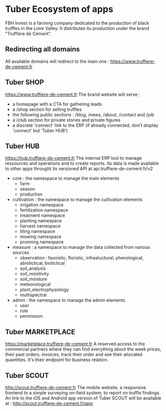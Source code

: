 # Tuber Ecosystem of apps
FBH Invest is a farming company dedicated to the production of black truffles in the Loire Valley. It distributes its production under the brand "Truffière de Cément".

## Redirecting all domains
All available domains will redirect to the main one : https://www.truffiere-de-cement.fr

## Tuber SHOP
https://www.truffiere-de-cement.fr
The brand website will serve :
- a homepage with a CTA for gathering leads 
- a /shop section for selling truffles
- the following public sections : /blog, /news, /about, /contact and /job
- a /club section for private stories and private figures
- a discrete 'connect' link to the ERP (if already connected, don't display 'connect' but 'Tuber HUB')

## Tuber HUB
https://hub.truffiere-de-cement.fr
The internal ERP tool to manage ressources and operations and to create reports. 
Its data is made available to other apps throught its versioned API at api.truffiere-de-cement.fr/v2
- core : the namespace to manage the main elements
  - farm
  - season
  - production
- cultivation : the namespace to manage the cultivation elements
  - irrigation namespace
  - fertilization namespace
  - treatment namespace
  - planting namespace
  - harvest namespace
  - tiling namespace
  - mowing namespace
  - prunning namespace
- measure : a namespace to manage the data collected from various sources
  - observation : faunistic, floristic, infrastuctural, phenological, abiotictical, biotictical
  - soil_analysis
  - soil_resistivity
  - soil_moisture
  - meteorological
  - plant_electrophysiology
  - multispectral
- admin : the namespace to manage the admin elements
  - user
  - role
  - permission

## Tuber MARKETPLACE
https://marketplace.truffiere-de-cement.fr
A reserved access to the commercial partners where they can find everything about the week prices, their past orders, invoices, track their order and see their allocated quantities. It's their endpoint for business relation.

## Tuber SCOUT
http://scout.truffiere-de-cement.fr
The mobile website, a responsive frontend to a simple surveying on-field system, to report on truffle findings.
An link to the iOS and Android app version of Tuber SCOUT will be available at : http://scout.truffiere-de-cement.fr/app
